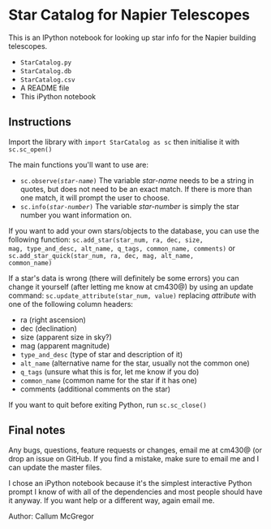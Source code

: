 
Star Catalog for Napier Telescopes
=============================

This is an IPython notebook for looking up star info for the Napier building telescopes.

- <code>StarCatalog.py</code>
- <code>StarCatalog.db</code>
- <code>StarCatalog.csv</code>
- A README file
- This iPython notebook


Instructions
-----------------

Import the library with <code>import StarCatalog as sc</code> then initialise it with <code>sc.sc_open()</code>

The main functions you'll want to use are:
- <code>sc.observe(_star-name_)</code>  The variable _star-name_ needs to be a string in quotes, but does not need to be an exact match. If there is more than one match, it will prompt the user to choose.
- <code>sc.info(_star-number_)</code>  The variable _star-number_ is simply the star number you want information on.

If you want to add your own stars/objects to the database, you can use the following function:
<code>sc.add_star(star_num, ra, dec, size, mag, type_and_desc, alt_name, q_tags, common_name, comments)</code>
or
<code>sc.add_star_quick(star_num, ra, dec, mag, alt_name, common_name)</code>

If a star's data is wrong (there will definitely be some errors) you can change it yourself (after letting me know at cm430@) by using an update command:
<code>sc.update_attribute(star_num, value)</code>
replacing _attribute_ with one of the following column headers:
- ra (right ascension)
- dec (declination)
- size (apparent size in sky?)
- mag (apparent magnitude)
- `type_and_desc` (type of star and description of it)
- `alt_name` (alternative name for the star, usually not the common one)
- `q_tags` (unsure what this is for, let me know if you do)
- `common_name` (common name for the star if it has one)
- comments (additional comments on the star)

If you want to quit before exiting Python, run <code>sc.sc_close()</code>



Final notes
---------------

Any bugs, questions, feature requests or changes, email me at cm430@ (or drop an issue on GitHub.
If you find a mistake, make sure to email me and I can update the master files.

I chose an iPython notebook because it's the simplest interactive Python prompt I know of with all of the dependencies and most people should have it anyway.
If you want help or a different way, again email me.

Author: Callum McGregor

